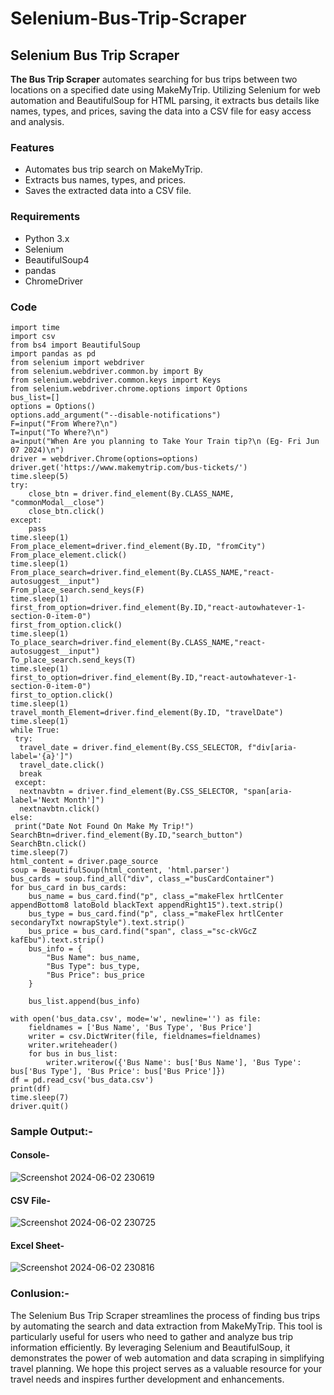 # Selenium-Bus-Trip-Scraper

## Selenium Bus Trip Scraper

**The Bus Trip Scraper** automates searching for bus trips between two locations on a specified date using MakeMyTrip. Utilizing Selenium for web automation and BeautifulSoup for HTML parsing, it extracts bus details like names, types, and prices, saving the data into a CSV file for easy access and analysis.

### Features

- Automates bus trip search on MakeMyTrip.
- Extracts bus names, types, and prices.
- Saves the extracted data into a CSV file.

### Requirements

- Python 3.x
- Selenium
- BeautifulSoup4
- pandas
- ChromeDriver

### Code

```
import time
import csv
from bs4 import BeautifulSoup
import pandas as pd
from selenium import webdriver
from selenium.webdriver.common.by import By
from selenium.webdriver.common.keys import Keys
from selenium.webdriver.chrome.options import Options
bus_list=[]
options = Options()
options.add_argument("--disable-notifications")
F=input("From Where?\n")
T=input("To Where?\n")
a=input("When Are you planning to Take Your Train tip?\n (Eg- Fri Jun 07 2024)\n")
driver = webdriver.Chrome(options=options)
driver.get('https://www.makemytrip.com/bus-tickets/')
time.sleep(5)
try:
    close_btn = driver.find_element(By.CLASS_NAME, "commonModal__close")
    close_btn.click()
except:
    pass
time.sleep(1)
From_place_element=driver.find_element(By.ID, "fromCity")
From_place_element.click()
time.sleep(1)
From_place_search=driver.find_element(By.CLASS_NAME,"react-autosuggest__input")
From_place_search.send_keys(F)
time.sleep(1)
first_from_option=driver.find_element(By.ID,"react-autowhatever-1-section-0-item-0")
first_from_option.click()
time.sleep(1)
To_place_search=driver.find_element(By.CLASS_NAME,"react-autosuggest__input")
To_place_search.send_keys(T)
time.sleep(1)
first_to_option=driver.find_element(By.ID,"react-autowhatever-1-section-0-item-0")
first_to_option.click()
time.sleep(1)
travel_month_Element=driver.find_element(By.ID, "travelDate")
time.sleep(1)
while True:
 try:
  travel_date = driver.find_element(By.CSS_SELECTOR, f"div[aria-label='{a}']")
  travel_date.click()
  break
 except:
  nextnavbtn = driver.find_element(By.CSS_SELECTOR, "span[aria-label='Next Month']")
  nextnavbtn.click()
else:
 print("Date Not Found On Make My Trip!")
SearchBtn=driver.find_element(By.ID,"search_button")
SearchBtn.click()
time.sleep(7)
html_content = driver.page_source
soup = BeautifulSoup(html_content, 'html.parser')
bus_cards = soup.find_all("div", class_="busCardContainer")
for bus_card in bus_cards:
    bus_name = bus_card.find("p", class_="makeFlex hrtlCenter appendBottom8 latoBold blackText appendRight15").text.strip()
    bus_type = bus_card.find("p", class_="makeFlex hrtlCenter secondaryTxt nowrapStyle").text.strip()
    bus_price = bus_card.find("span", class_="sc-ckVGcZ kafEbu").text.strip()
    bus_info = {
        "Bus Name": bus_name,
        "Bus Type": bus_type,
        "Bus Price": bus_price
    }
    
    bus_list.append(bus_info)

with open('bus_data.csv', mode='w', newline='') as file:
    fieldnames = ['Bus Name', 'Bus Type', 'Bus Price']
    writer = csv.DictWriter(file, fieldnames=fieldnames)
    writer.writeheader()
    for bus in bus_list:
        writer.writerow({'Bus Name': bus['Bus Name'], 'Bus Type': bus['Bus Type'], 'Bus Price': bus['Bus Price']})
df = pd.read_csv('bus_data.csv')
print(df)
time.sleep(7)
driver.quit()
```

### Sample Output:-

#### Console-
![Screenshot 2024-06-02 230619](https://github.com/SriHarishb/Selenium-Bus-Trip-Scraper/assets/150308442/0c828a34-3af5-4733-963a-da3c0fef4ccd)


#### CSV File-
![Screenshot 2024-06-02 230725](https://github.com/SriHarishb/Selenium-Bus-Trip-Scraper/assets/150308442/7fa09b99-95f2-472c-b911-eda79d374237)


#### Excel Sheet-
![Screenshot 2024-06-02 230816](https://github.com/SriHarishb/Selenium-Bus-Trip-Scraper/assets/150308442/76b05b10-0fa4-4041-849b-07a22587d892)

### Conlusion:-

The Selenium Bus Trip Scraper streamlines the process of finding bus trips by automating the search and data extraction from MakeMyTrip. This tool is particularly useful for users who need to gather and analyze bus trip information efficiently. By leveraging Selenium and BeautifulSoup, it demonstrates the power of web automation and data scraping in simplifying travel planning. We hope this project serves as a valuable resource for your travel needs and inspires further development and enhancements.
